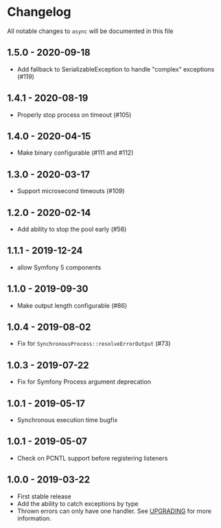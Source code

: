 # Changelog

All notable changes to `async` will be documented in this file

## 1.5.0 - 2020-09-18

- Add fallback to SerializableException to handle "complex" exceptions (#119)

## 1.4.1 - 2020-08-19

- Properly stop process on timeout (#105)

## 1.4.0 - 2020-04-15

- Make binary configurable (#111 and #112)

## 1.3.0 - 2020-03-17

- Support microsecond timeouts (#109)

## 1.2.0 - 2020-02-14

- Add ability to stop the pool early (#56)

## 1.1.1 - 2019-12-24

- allow Symfony 5 components

## 1.1.0 - 2019-09-30

- Make output length configurable (#86)

## 1.0.4 - 2019-08-02

- Fix for `SynchronousProcess::resolveErrorOutput` (#73)

## 1.0.3 - 2019-07-22

- Fix for Symfony Process argument deprecation

## 1.0.1 - 2019-05-17

- Synchronous execution time bugfix

## 1.0.1 - 2019-05-07

- Check on PCNTL support before registering listeners

## 1.0.0 - 2019-03-22

- First stable release
- Add the ability to catch exceptions by type
- Thrown errors can only have one handler. 
See [UPGRADING](./UPGRADING.md#100) for more information.
